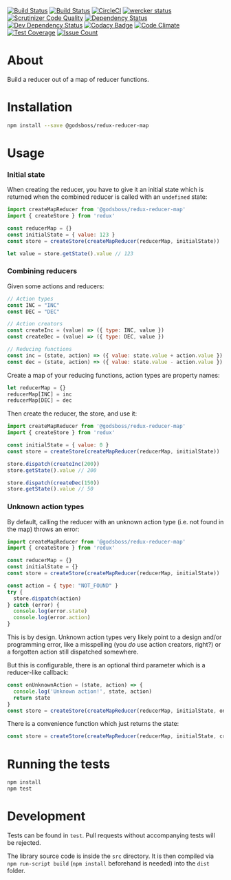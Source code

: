 [![Build Status](https://travis-ci.org/GodsBoss/redux-reducer-map.svg?branch=master)](https://travis-ci.org/GodsBoss/redux-reducer-map)
[![Build Status](https://semaphoreci.com/api/v1/GodsBoss/redux-reducer-map/branches/master/badge.svg)](https://semaphoreci.com/GodsBoss/redux-reducer-map)
[![CircleCI](https://circleci.com/gh/GodsBoss/redux-reducer-map/tree/master.svg?style=svg)](https://circleci.com/gh/GodsBoss/redux-reducer-map/tree/master)
[![wercker status](https://app.wercker.com/status/e55c5f53008a576767756aec6da776e4/m/master "wercker status")](https://app.wercker.com/project/byKey/e55c5f53008a576767756aec6da776e4)
[![Scrutinizer Code Quality](https://scrutinizer-ci.com/g/GodsBoss/redux-reducer-map/badges/quality-score.png?b=master)](https://scrutinizer-ci.com/g/GodsBoss/redux-reducer-map/?branch=master)
[![Dependency Status](https://david-dm.org/GodsBoss/redux-reducer-map/status.svg)](https://david-dm.org/GodsBoss/redux-reducer-map)
[![Dev Dependency Status](https://david-dm.org/GodsBoss/redux-reducer-map/dev-status.svg)](https://david-dm.org/GodsBoss/redux-reducer-map?type=dev)
[![Codacy Badge](https://api.codacy.com/project/badge/Grade/46f4d46f05664a09982fd59d26febc60)](https://www.codacy.com/app/godsboss/redux-reducer-map?utm_source=github.com&amp;utm_medium=referral&amp;utm_content=GodsBoss/redux-reducer-map&amp;utm_campaign=Badge_Grade)
[![Code Climate](https://codeclimate.com/github/GodsBoss/redux-reducer-map/badges/gpa.svg)](https://codeclimate.com/github/GodsBoss/redux-reducer-map)
[![Test Coverage](https://codeclimate.com/github/GodsBoss/redux-reducer-map/badges/coverage.svg)](https://codeclimate.com/github/GodsBoss/redux-reducer-map/coverage)
[![Issue Count](https://codeclimate.com/github/GodsBoss/redux-reducer-map/badges/issue_count.svg)](https://codeclimate.com/github/GodsBoss/redux-reducer-map)

About
=====

Build a reducer out of a map of reducer functions.

Installation
============

```sh
npm install --save @godsboss/redux-reducer-map
```

Usage
=====

### Initial state

When creating the reducer, you have to give it an initial state which is
returned when the combined reducer is called with an `undefined` state:

```javascript
import createMapReducer from '@godsboss/redux-reducer-map'
import { createStore } from 'redux'

const reducerMap = {}
const initialState = { value: 123 }
const store = createStore(createMapReducer(reducerMap, initialState))

let value = store.getState().value // 123
```

### Combining reducers

Given some actions and reducers:

```javascript
// Action types
const INC = "INC"
const DEC = "DEC"

// Action creators
const createInc = (value) => ({ type: INC, value })
const createDec = (value) => ({ type: DEC, value })

// Reducing functions
const inc = (state, action) => ({ value: state.value + action.value })
const dec = (state, action) => ({ value: state.value - action.value })
```

Create a map of your reducing functions, action types are property names:

```javascript
let reducerMap = {}
reducerMap[INC] = inc
reducerMap[DEC] = dec
```

Then create the reducer, the store, and use it:

```javascript
import createMapReducer from '@godsboss/redux-reducer-map'
import { createStore } from 'redux'

const initialState = { value: 0 }
const store = createStore(createMapReducer(reducerMap, initialState))

store.dispatch(createInc(200))
store.getState().value // 200

store.dispatch(createDec(150))
store.getState().value // 50
```

### Unknown action types

By default, calling the reducer with an unknown action type (i.e. not found in
the map) throws an error:

```javascript
import createMapReducer from '@godsboss/redux-reducer-map'
import { createStore } from 'redux'

const reducerMap = {}
const initialState = {}
const store = createStore(createMapReducer(reducerMap, initialState))

const action = { type: "NOT_FOUND" }
try {
  store.dispatch(action)
} catch (error) {
  console.log(error.state)
  console.log(error.action)
}
```

This is by design. Unknown action types very likely point to a design and/or
programming error, like a misspelling (you _do_ use action creators, right?) or
a forgotten action still dispatched somewhere.

But this is configurable, there is an optional third parameter which is a
reducer-like callback:

```javascript
const onUnknownAction = (state, action) => {
  console.log('Unknown action!', state, action)
  return state
}
const store = createStore(createMapReducer(reducerMap, initialState, onUnknownAction))
```

There is a convenience function which just returns the state:

```javascript
const store = createStore(createMapReducer(reducerMap, initialState, createMapReducer.justReturnState))
```

Running the tests
=================

```sh
npm install
npm test
```

Development
===========

Tests can be found in `test`. Pull requests without accompanying tests will be
rejected.

The library source code is inside the `src` directory. It is then compiled
via `npm run-script build` (`npm install` beforehand is needed) into the `dist`
folder.
